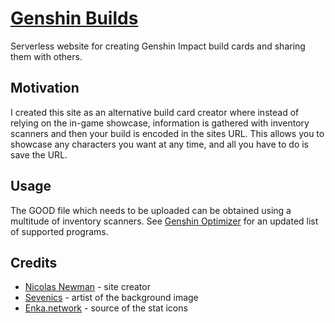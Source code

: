 # [Genshin Builds](https://nicolasnewman.github.io/Genshin-Builds)

Serverless website for creating Genshin Impact build cards and sharing them with others.

## Motivation

I created this site as an alternative build card creator where instead of relying on the in-game showcase, information is gathered with inventory scanners and then your build is encoded in the sites URL. This allows you to showcase any characters you want at any time, and all you have to do is save the URL.

## Usage

The GOOD file which needs to be uploaded can be obtained using a multitude of inventory scanners. See [Genshin Optimizer](https://frzyc.github.io/genshin-optimizer/#/scanner) for an updated list of supported programs.

## Credits

- [Nicolas Newman](https://github.com/NicolasNewman) - site creator
- [Sevenics](https://www.deviantart.com/sevenics) - artist of the background image
- [Enka.network](https://enka.network/) - source of the stat icons
